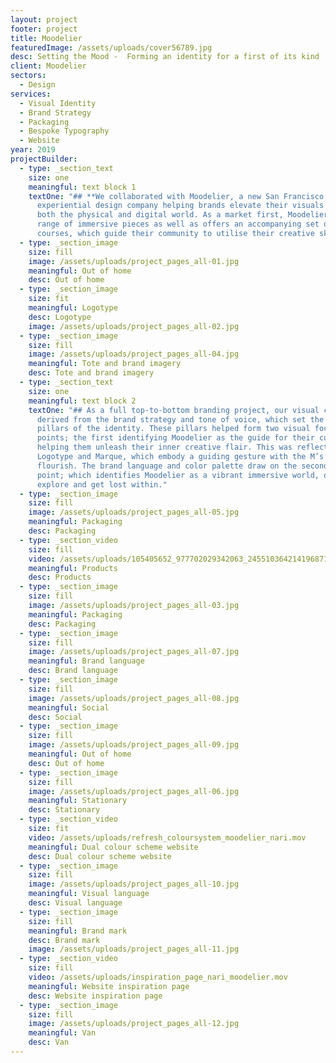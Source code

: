 ```yaml
---
layout: project
footer: project
title: Moodelier
featuredImage: /assets/uploads/cover56789.jpg
desc: Setting the Mood -  Forming an identity for a first of its kind
client: Moodelier
sectors:
  - Design
services:
  - Visual Identity
  - Brand Strategy
  - Packaging
  - Bespoke Typography
  - Website
year: 2019
projectBuilder:
  - type: _section_text
    size: one
    meaningful: text block 1
    textOne: "## **We collaborated with Moodelier, a new San Francisco based
      experiential design company helping brands elevate their visuals across
      both the physical and digital world. As a market first, Moodelier sells a
      range of immersive pieces as well as offers an accompanying set of
      courses, which guide their community to utilise their creative skills.**"
  - type: _section_image
    size: fill
    image: /assets/uploads/project_pages_all-01.jpg
    meaningful: Out of home
    desc: Out of home
  - type: _section_image
    size: fit
    meaningful: Logotype
    desc: Logotype
    image: /assets/uploads/project_pages_all-02.jpg
  - type: _section_image
    size: fill
    image: /assets/uploads/project_pages_all-04.jpg
    meaningful: Tote and brand imagery
    desc: Tote and brand imagery
  - type: _section_text
    size: one
    meaningful: text block 2
    textOne: "## As a full top-to-bottom branding project, our visual concept was
      derived from the brand strategy and tone of voice, which set the core
      pillars of the identity. These pillars helped form two visual focal
      points; the first identifying Moodelier as the guide for their customers,
      helping them unleash their inner creative flair. This was reflected in the
      Logotype and Marque, which embody a guiding gesture with the M’s reaching
      flourish. The brand language and color palette draw on the second focal
      point; which identifies Moodelier as a vibrant immersive world, one can
      explore and get lost within."
  - type: _section_image
    size: fill
    image: /assets/uploads/project_pages_all-05.jpg
    meaningful: Packaging
    desc: Packaging
  - type: _section_video
    size: fill
    video: /assets/uploads/105405652_977702029342063_2455103642141968718_n.mp4
    meaningful: Products
    desc: Products
  - type: _section_image
    size: fill
    image: /assets/uploads/project_pages_all-03.jpg
    meaningful: Packaging
    desc: Packaging
  - type: _section_image
    size: fill
    image: /assets/uploads/project_pages_all-07.jpg
    meaningful: Brand language
    desc: Brand language
  - type: _section_image
    size: fill
    image: /assets/uploads/project_pages_all-08.jpg
    meaningful: Social
    desc: Social
  - type: _section_image
    size: fill
    image: /assets/uploads/project_pages_all-09.jpg
    meaningful: Out of home
    desc: Out of home
  - type: _section_image
    size: fill
    image: /assets/uploads/project_pages_all-06.jpg
    meaningful: Stationary
    desc: Stationary
  - type: _section_video
    size: fit
    video: /assets/uploads/refresh_coloursystem_moodelier_nari.mov
    meaningful: Dual colour scheme website
    desc: Dual colour scheme website
  - type: _section_image
    size: fill
    image: /assets/uploads/project_pages_all-10.jpg
    meaningful: Visual language
    desc: Visual language
  - type: _section_image
    size: fill
    meaningful: Brand mark
    desc: Brand mark
    image: /assets/uploads/project_pages_all-11.jpg
  - type: _section_video
    size: fill
    video: /assets/uploads/inspiration_page_nari_moodelier.mov
    meaningful: Website inspiration page
    desc: Website inspiration page
  - type: _section_image
    size: fill
    image: /assets/uploads/project_pages_all-12.jpg
    meaningful: Van
    desc: Van
---
```

